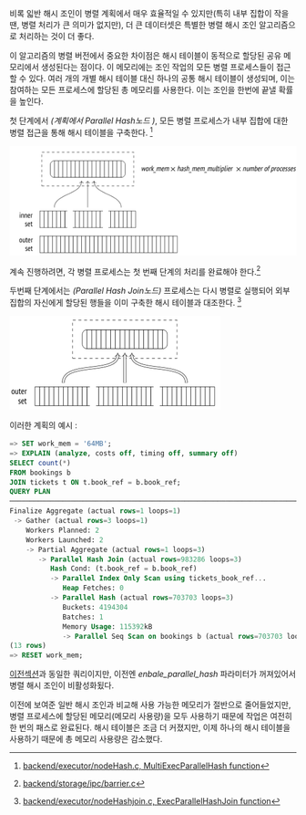 
비록 읿반 해시 조인이 병렬 계획에서 매우 효율적일 수 있지만(특히 내부 집합이 작을 땐, 병렬 처리가 큰 의미가 없지만), 더 큰 데이터셋은 특별한 병렬 해시 조인 알고리즘으로 처리하는 것이 더 좋다.

이 알고리즘의 병렬 버전에서 중요한 차이점은 해시 테이블이  동적으로 할당된 공유 메모리에서 생성된다는 점이다. 이 메모리에는 조인 작업의 모든 병렬 프로세스들이 접근할 수 있다.
여러 개의 개별 해시 테이블 대신 하나의 공통 해시 테이블이 생성되며, 이는 참여하는 모든 프로세스에 할당된 총 메모리를 사용한다. 이는 조인을 한번에 끝낼 확률을 높인다.

첫 단계에서 *(계획에서 Parallel Hash노드 )*, 모든 병렬 프로세스가 내부 집합에 대한 병렬 접근을 통해 해시 테이블을 구축한다. [^1]

![500](image/Pasted%20image%2020241024094125.png)

계속 진행하려면, 각 병렬 프로세스는 첫 번째 단계의 처리를 완료해야 한다.[^2]

두번째 단계에서는 *(Parallel Hash Join노드)* 프로세스는 다시 병렬로 실행되어 외부 집합의 자신에게 할당된 행들을  이미 구축한 해시 테이블과 대조한다. [^3]

![400](image/Pasted%20image%2020241024094530.png)

이러한 계획의 예시 :

```sql
=> SET work_mem = '64MB';
=> EXPLAIN (analyze, costs off, timing off, summary off)
SELECT count(*)
FROM bookings b
JOIN tickets t ON t.book_ref = b.book_ref;
QUERY PLAN
─────────────────────────────────────────────────────────────────────────
Finalize Aggregate (actual rows=1 loops=1)
 -> Gather (actual rows=3 loops=1)
    Workers Planned: 2
    Workers Launched: 2
    -> Partial Aggregate (actual rows=1 loops=3)
       -> Parallel Hash Join (actual rows=983286 loops=3)
          Hash Cond: (t.book_ref = b.book_ref)
          -> Parallel Index Only Scan using tickets_book_ref...
             Heap Fetches: 0
          -> Parallel Hash (actual rows=703703 loops=3)
             Buckets: 4194304
             Batches: 1
             Memory Usage: 115392kB
             -> Parallel Seq Scan on bookings b (actual rows=703703 loops=3)
(13 rows)
=> RESET work_mem;

```

[이전섹션](book/Part4_Query%20Execution/22_Hashing/22.1.4%20Hash%20Joins-Using%20Hash%20Joins%20in%20Parallel%20Plans.md)과 동일한 쿼리이지만, 이전엔 *enbale_parallel_hash* 파라미터가 꺼져있어서 병렬 해시 조인이 비활성화됬다.


이전에 보여준 일반 해시 조인과 비교해 사용 가능한 메모리가 절반으로 줄어들었지만, 병렬 프로세스에 할당된 메모리(메모리 사용량)을 모두 사용하기 때문에 작업은 여전히 한 번의 패스로 완료된다.
해시 테이블은 조금 더 커졌지만, 이제 하나의 해시 테이블을 사용하기 때문에 총 메모리 사용량은 감소했다.





[^1]:[backend/executor/nodeHash.c, MultiExecParallelHash function](https://git.postgresql.org/gitweb/?p=postgresql.git;a=blob;f=src/backend/executor/nodeHash.c;hb=REL_14_STABLE)
[^2]:[backend/storage/ipc/barrier.c](https://git.postgresql.org/gitweb/?p=postgresql.git;a=blob;f=src/backend/storage/ipc/barrier.c;hb=REL_14_STABLE)
[^3]:[backend/executor/nodeHashjoin.c, ExecParallelHashJoin function](https://git.postgresql.org/gitweb/?p=postgresql.git;a=blob;f=src/backend/executor/nodeHashjoin.c;hb=REL_14_STABLE)